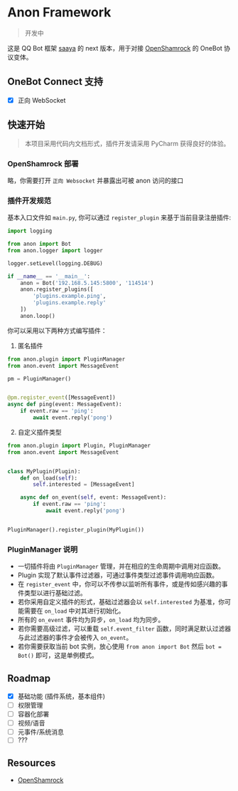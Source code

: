 # Anon Framework

> 开发中

这是 QQ Bot 框架 [saaya](https://github.com/jerrita/saaya) 的 next
版本，用于对接 [OpenShamrock](https://github.com/whitechi73/OpenShamrock) 的 OneBot 协议变体。

## OneBot Connect 支持

- [x] 正向 WebSocket

## 快速开始

> 本项目采用代码内文档形式，插件开发请采用 PyCharm 获得良好的体验。

### OpenShamrock 部署

略，你需要打开 `正向 Websocket` 并暴露出可被 anon 访问的接口

### 插件开发规范

基本入口文件如 `main.py`, 你可以通过 `register_plugin` 来基于当前目录注册插件:

```python
import logging

from anon import Bot
from anon.logger import logger

logger.setLevel(logging.DEBUG)

if __name__ == '__main__':
    anon = Bot('192.168.5.145:5800', '114514')
    anon.register_plugins([
        'plugins.example.ping',
        'plugins.example.reply'
    ])
    anon.loop()
```

你可以采用以下两种方式编写插件：

1. 匿名插件

```python
from anon.plugin import PluginManager
from anon.event import MessageEvent

pm = PluginManager()


@pm.register_event([MessageEvent])
async def ping(event: MessageEvent):
    if event.raw == 'ping':
        await event.reply('pong')
```

2. 自定义插件类型

```python
from anon.plugin import Plugin, PluginManager
from anon.event import MessageEvent


class MyPlugin(Plugin):
    def on_load(self):
        self.interested = [MessageEvent]

    async def on_event(self, event: MessageEvent):
        if event.raw == 'ping':
            await event.reply('pong')


PluginManager().register_plugin(MyPlugin())
```

### PluginManager 说明

- 一切插件将由 `PluginManager` 管理，并在相应的生命周期中调用对应函数。
- Plugin 实现了默认事件过滤器，可通过事件类型过滤事件调用响应函数。
- 在 `register_event` 中，你可以不传参以监听所有事件，或是传如感兴趣的事件类型以进行基础过滤。
- 若你采用自定义插件的形式，基础过滤器会以 `self.interested` 为基准，你可能需要在 `on_load` 中对其进行初始化。
- 所有的 `on_event` 事件均为异步，`on_load` 均为同步。
- 若你需要高级过滤，可以重载 `self.event_filter` 函数，同时满足默认过滤器与此过滤器的事件才会被传入 `on_event`。
- 若你需要获取当前 bot 实例，放心使用 `from anon import Bot` 然后 `bot = Bot()` 即可，这是单例模式。

## Roadmap

- [x] 基础功能 (插件系统，基本组件)
- [ ] 权限管理 
- [ ] 容器化部署
- [ ] 视频/语音
- [ ] 元事件/系统消息
- [ ] ???

## Resources

- [OpenShamrock](https://github.com/whitechi73/OpenShamrock)